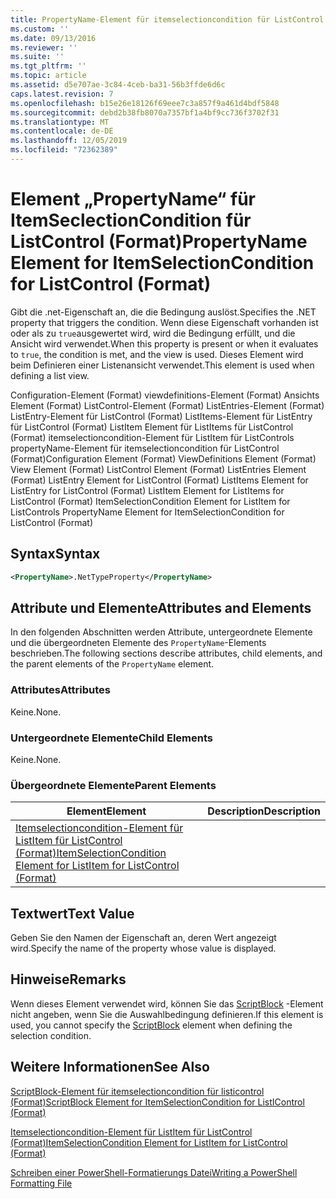 ```yaml
---
title: PropertyName-Element für itemselectioncondition für ListControl (Format) | Microsoft-Dokumentation
ms.custom: ''
ms.date: 09/13/2016
ms.reviewer: ''
ms.suite: ''
ms.tgt_pltfrm: ''
ms.topic: article
ms.assetid: d5e707ae-3c84-4ceb-ba31-56b3ffde6d6c
caps.latest.revision: 7
ms.openlocfilehash: b15e26e18126f69eee7c3a857f9a461d4bdf5848
ms.sourcegitcommit: debd2b38fb8070a7357bf1a4bf9cc736f3702f31
ms.translationtype: MT
ms.contentlocale: de-DE
ms.lasthandoff: 12/05/2019
ms.locfileid: "72362389"
---
```

# <a name="propertyname-element-for-itemselectioncondition-for-listcontrol-format"></a><span data-ttu-id="9ba27-102">Element „PropertyName“ für ItemSeclectionCondition für ListControl (Format)</span><span class="sxs-lookup"><span data-stu-id="9ba27-102">PropertyName Element for ItemSelectionCondition for ListControl (Format)</span></span>

<span data-ttu-id="9ba27-103">Gibt die .net-Eigenschaft an, die die Bedingung auslöst.</span><span class="sxs-lookup"><span data-stu-id="9ba27-103">Specifies the .NET property that triggers the condition.</span></span> <span data-ttu-id="9ba27-104">Wenn diese Eigenschaft vorhanden ist oder als zu `true`ausgewertet wird, wird die Bedingung erfüllt, und die Ansicht wird verwendet.</span><span class="sxs-lookup"><span data-stu-id="9ba27-104">When this property is present or when it evaluates to `true`, the condition is met, and the view is used.</span></span> <span data-ttu-id="9ba27-105">Dieses Element wird beim Definieren einer Listenansicht verwendet.</span><span class="sxs-lookup"><span data-stu-id="9ba27-105">This element is used when defining a list view.</span></span>

<span data-ttu-id="9ba27-106">Configuration-Element (Format) viewdefinitions-Element (Format) Ansichts Element (Format) ListControl-Element (Format) ListEntries-Element (Format) ListEntry-Element für ListControl (Format) ListItems-Element für ListEntry für ListControl (Format) ListItem Element für ListItems für ListControl (Format) itemselectioncondition-Element für ListItem für ListControls propertyName-Element für itemselectioncondition für ListControl (Format)</span><span class="sxs-lookup"><span data-stu-id="9ba27-106">Configuration Element (Format) ViewDefinitions Element (Format) View Element (Format) ListControl Element (Format) ListEntries Element (Format) ListEntry Element for ListControl (Format) ListItems Element for ListEntry for ListControl (Format) ListItem Element for ListItems for ListControl (Format) ItemSelectionCondition Element for ListItem for ListControls PropertyName Element for ItemSelectionCondition for ListControl (Format)</span></span>

## <a name="syntax"></a><span data-ttu-id="9ba27-107">Syntax</span><span class="sxs-lookup"><span data-stu-id="9ba27-107">Syntax</span></span>

```xml
<PropertyName>.NetTypeProperty</PropertyName>
```

## <a name="attributes-and-elements"></a><span data-ttu-id="9ba27-108">Attribute und Elemente</span><span class="sxs-lookup"><span data-stu-id="9ba27-108">Attributes and Elements</span></span>

<span data-ttu-id="9ba27-109">In den folgenden Abschnitten werden Attribute, untergeordnete Elemente und die übergeordneten Elemente des `PropertyName`-Elements beschrieben.</span><span class="sxs-lookup"><span data-stu-id="9ba27-109">The following sections describe attributes, child elements, and the parent elements of the `PropertyName` element.</span></span>

### <a name="attributes"></a><span data-ttu-id="9ba27-110">Attributes</span><span class="sxs-lookup"><span data-stu-id="9ba27-110">Attributes</span></span>

<span data-ttu-id="9ba27-111">Keine.</span><span class="sxs-lookup"><span data-stu-id="9ba27-111">None.</span></span>

### <a name="child-elements"></a><span data-ttu-id="9ba27-112">Untergeordnete Elemente</span><span class="sxs-lookup"><span data-stu-id="9ba27-112">Child Elements</span></span>

<span data-ttu-id="9ba27-113">Keine.</span><span class="sxs-lookup"><span data-stu-id="9ba27-113">None.</span></span>

### <a name="parent-elements"></a><span data-ttu-id="9ba27-114">Übergeordnete Elemente</span><span class="sxs-lookup"><span data-stu-id="9ba27-114">Parent Elements</span></span>

|<span data-ttu-id="9ba27-115">Element</span><span class="sxs-lookup"><span data-stu-id="9ba27-115">Element</span></span>|<span data-ttu-id="9ba27-116">Description</span><span class="sxs-lookup"><span data-stu-id="9ba27-116">Description</span></span>|
|-------------|-----------------|
|[<span data-ttu-id="9ba27-117">Itemselectioncondition-Element für ListItem für ListControl (Format)</span><span class="sxs-lookup"><span data-stu-id="9ba27-117">ItemSelectionCondition Element for ListItem for ListControl (Format)</span></span>](./itemselectioncondition-element-for-listitem-for-listcontrol-format.md)||

## <a name="text-value"></a><span data-ttu-id="9ba27-118">Textwert</span><span class="sxs-lookup"><span data-stu-id="9ba27-118">Text Value</span></span>

<span data-ttu-id="9ba27-119">Geben Sie den Namen der Eigenschaft an, deren Wert angezeigt wird.</span><span class="sxs-lookup"><span data-stu-id="9ba27-119">Specify the name of the property whose value is displayed.</span></span>

## <a name="remarks"></a><span data-ttu-id="9ba27-120">Hinweise</span><span class="sxs-lookup"><span data-stu-id="9ba27-120">Remarks</span></span>

<span data-ttu-id="9ba27-121">Wenn dieses Element verwendet wird, können Sie das [ScriptBlock](./scriptblock-element-for-itemselectioncondition-for-listcontrol-format.md) -Element nicht angeben, wenn Sie die Auswahlbedingung definieren.</span><span class="sxs-lookup"><span data-stu-id="9ba27-121">If this element is used, you cannot specify the [ScriptBlock](./scriptblock-element-for-itemselectioncondition-for-listcontrol-format.md) element when defining the selection condition.</span></span>

## <a name="see-also"></a><span data-ttu-id="9ba27-122">Weitere Informationen</span><span class="sxs-lookup"><span data-stu-id="9ba27-122">See Also</span></span>

[<span data-ttu-id="9ba27-123">ScriptBlock-Element für itemselectioncondition für listicontrol (Format)</span><span class="sxs-lookup"><span data-stu-id="9ba27-123">ScriptBlock Element for ItemSelectionCondition for ListIControl (Format)</span></span>](./scriptblock-element-for-itemselectioncondition-for-listcontrol-format.md)

[<span data-ttu-id="9ba27-124">Itemselectioncondition-Element für ListItem für ListControl (Format)</span><span class="sxs-lookup"><span data-stu-id="9ba27-124">ItemSelectionCondition Element for ListItem for ListControl (Format)</span></span>](./itemselectioncondition-element-for-listitem-for-listcontrol-format.md)

[<span data-ttu-id="9ba27-125">Schreiben einer PowerShell-Formatierungs Datei</span><span class="sxs-lookup"><span data-stu-id="9ba27-125">Writing a PowerShell Formatting File</span></span>](./writing-a-powershell-formatting-file.md)
